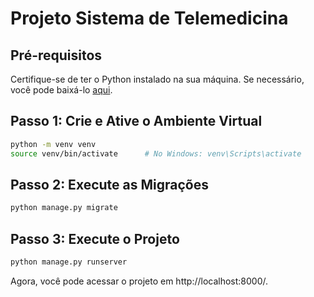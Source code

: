# Projeto Sistema de Telemedicina


## Pré-requisitos

Certifique-se de ter o Python instalado na sua máquina. Se necessário, você pode baixá-lo [aqui](https://www.python.org/downloads/).


## Passo 1: Crie e Ative o Ambiente Virtual

```bash
python -m venv venv
source venv/bin/activate      # No Windows: venv\Scripts\activate
```

## Passo 2: Execute as Migrações

```bash
python manage.py migrate
```

## Passo 3: Execute o Projeto

```bash
python manage.py runserver
```

Agora, você pode acessar o projeto em http://localhost:8000/.
    